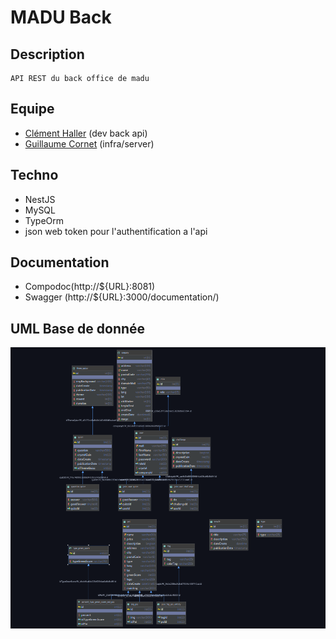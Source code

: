 # MADU Back


## Description
    API REST du back office de madu
    
## Equipe
* [Clément Haller](https://github.com/Telmalk) (dev back api)
* [Guillaume Cornet](https://github.com/vinicel) (infra/server)

## Techno
* NestJS
* MySQL
* TypeOrm
* json web token pour l'authentification a l'api


## Documentation
* Compodoc(http://${URL}:8081)
* Swagger (http://${URL}:3000/documentation/)

## UML Base de donnée
![Schema Base de donnée](./asset/maduBdd.png)

